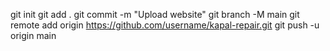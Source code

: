 git init
git add .
git commit -m "Upload website"
git branch -M main
git remote add origin https://github.com/username/kapal-repair.git
git push -u origin main
